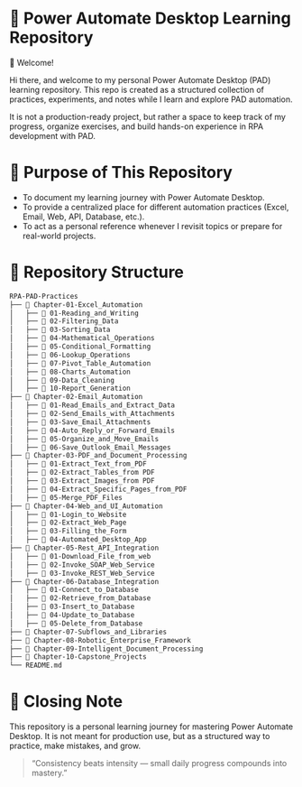 # 📘 Power Automate Desktop Learning Repository
👋 Welcome!

Hi there, and welcome to my personal Power Automate Desktop (PAD) learning repository.
This repo is created as a structured collection of practices, experiments, and notes while I learn and explore PAD automation.

It is not a production-ready project, but rather a space to keep track of my progress, organize exercises, and build hands-on experience in RPA development with PAD.

# 🎯 Purpose of This Repository
- To document my learning journey with Power Automate Desktop.
- To provide a centralized place for different automation practices (Excel, Email, Web, API, Database, etc.).
- To act as a personal reference whenever I revisit topics or prepare for real-world projects.

# 📂 Repository Structure
```bash
RPA-PAD-Practices
├── 📁 Chapter-01-Excel_Automation
│   ├── 📁 01-Reading_and_Writing
│   ├── 📁 02-Filtering_Data
│   ├── 📁 03-Sorting_Data
│   ├── 📁 04-Mathematical_Operations
│   ├── 📁 05-Conditional_Formatting
│   ├── 📁 06-Lookup_Operations
│   ├── 📁 07-Pivot_Table_Automation
│   ├── 📁 08-Charts_Automation
│   ├── 📁 09-Data_Cleaning
│   ├── 📁 10-Report_Generation
├── 📁 Chapter-02-Email_Automation
│   ├── 📁 01-Read_Emails_and_Extract_Data
│   ├── 📁 02-Send_Emails_with_Attachments
│   ├── 📁 03-Save_Email_Attachments
│   ├── 📁 04-Auto_Reply_or_Forward_Emails
│   ├── 📁 05-Organize_and_Move_Emails
│   ├── 📁 06-Save_Outlook_Email_Messages
├── 📁 Chapter-03-PDF_and_Document_Processing
│   ├── 📁 01-Extract_Text_from_PDF
│   ├── 📁 02-Extract_Tables_from PDF
│   ├── 📁 03-Extract_Images_from PDF
│   ├── 📁 04-Extract_Specific_Pages_from_PDF
│   ├── 📁 05-Merge_PDF_Files
├── 📁 Chapter-04-Web_and_UI_Automation
│   ├── 📁 01-Login_to_Website
│   ├── 📁 02-Extract_Web_Page
│   ├── 📁 03-Filling_the_Form
│   ├── 📁 04-Automated_Desktop_App
├── 📁 Chapter-05-Rest_API_Integration
│   ├── 📁 01-Download_File_from_web
│   ├── 📁 02-Invoke_SOAP_Web_Service
│   ├── 📁 03-Invoke_REST_Web_Service
├── 📁 Chapter-06-Database_Integration
│   ├── 📁 01-Connect_to_Database
│   ├── 📁 02-Retrieve_from_Database
│   ├── 📁 03-Insert_to_Database
│   ├── 📁 04-Update_to_Database
│   ├── 📁 05-Delete_from_Database
├── 📁 Chapter-07-Subflows_and_Libraries
├── 📁 Chapter-08-Robotic_Enterprise_Framework
├── 📁 Chapter-09-Intelligent_Document_Processing
├── 📁 Chapter-10-Capstone_Projects
└── README.md
```

# 📌 Closing Note

This repository is a personal learning journey for mastering Power Automate Desktop.
It is not meant for production use, but as a structured way to practice, make mistakes, and grow.

> “Consistency beats intensity — small daily progress compounds into mastery.”
